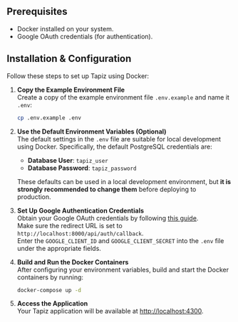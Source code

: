 ## Prerequisites

- Docker installed on your system.
- Google OAuth credentials (for authentication).

## Installation & Configuration

Follow these steps to set up Tapiz using Docker:

1. **Copy the Example Environment File**  
   Create a copy of the example environment file `.env.example` and name it `.env`:

   ```bash
   cp .env.example .env
   ```

2. **Use the Default Environment Variables (Optional)**  
   The default settings in the `.env` file are suitable for local development using Docker. Specifically, the default PostgreSQL credentials are:

   - **Database User**: `tapiz_user`
   - **Database Password**: `tapiz_password`

   These defaults can be used in a local development environment, but **it is strongly recommended to change them** before deploying to production.

3. **Set Up Google Authentication Credentials**  
   Obtain your Google OAuth credentials by following [this guide](https://developers.google.com/identity/protocols/oauth2).  
   Make sure the redirect URL is set to `http://localhost:8000/api/auth/callback`.  
   Enter the `GOOGLE_CLIENT_ID` and `GOOGLE_CLIENT_SECRET` into the `.env` file under the appropriate fields.

4. **Build and Run the Docker Containers**  
   After configuring your environment variables, build and start the Docker containers by running:

   ```bash
   docker-compose up -d
   ```

5. **Access the Application**  
   Your Tapiz application will be available at [http://localhost:4300](http://localhost:4300).
